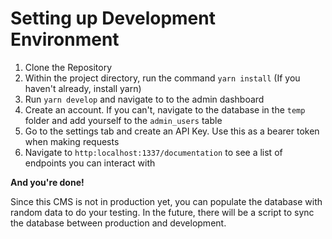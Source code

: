 # Setting up Development Environment

1. Clone the Repository
2. Within the project directory, run the command `yarn install` (If you haven't already, install yarn)
3. Run `yarn develop` and navigate to to the admin dashboard
4. Create an account. If you can't, navigate to the database in the `temp` folder and add yourself to the `admin_users` table
5. Go to the settings tab and create an API Key. Use this as a bearer token when making requests
6. Navigate to `http:localhost:1337/documentation` to see a list of endpoints you can interact with

**And you're done!**

Since this CMS is not in production yet, you can populate the database with random data to do your testing. In the future, there will be a script to sync the database between production and development.

